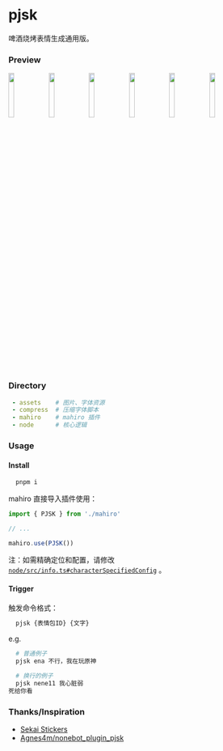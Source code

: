 # pjsk

啤酒烧烤表情生成通用版。

### Preview

<img src="https://cdn.jsdelivr.net/gh/opq-osc/pjsk@main/preview/0.jpg" width="15%" />
<img src="https://cdn.jsdelivr.net/gh/opq-osc/pjsk@main/preview/1.jpg" width="15%" />
<img src="https://cdn.jsdelivr.net/gh/opq-osc/pjsk@main/preview/2.jpg" width="15%" />
<img src="https://cdn.jsdelivr.net/gh/opq-osc/pjsk@main/preview/3.jpg" width="15%" />
<img src="https://cdn.jsdelivr.net/gh/opq-osc/pjsk@main/preview/4.jpg" width="15%" />
<img src="https://cdn.jsdelivr.net/gh/opq-osc/pjsk@main/preview/5.jpg" width="15%" />

<!-- <img src="./preview/0.jpg" width="15%" />
<img src="./preview/1.jpg" width="15%" />
<img src="./preview/2.jpg" width="15%" />
<img src="./preview/3.jpg" width="15%" />
<img src="./preview/4.jpg" width="15%" />
<img src="./preview/5.jpg" width="15%" /> -->

### Directory

```yaml
 - assets    # 图片、字体资源
 - compress  # 压缩字体脚本
 - mahiro    # mahiro 插件
 - node      # 核心逻辑
```

### Usage

#### Install

```bash
  pnpm i
```

mahiro 直接导入插件使用：

```ts
import { PJSK } from './mahiro'

// ...

mahiro.use(PJSK())
```

注：如需精确定位和配置，请修改 [`node/src/info.ts#characterSpecifiedConfig`](./node/src/info.ts) 。

#### Trigger

触发命令格式：

```bash
  pjsk {表情包ID} {文字}
```

e.g.

```bash
  # 普通例子
  pjsk ena 不行，我在玩原神
  
  # 换行的例子
  pjsk nene11 我心脏弱
死给你看
```

### Thanks/Inspiration

 - [Sekai Stickers](https://st.ayaka.one/)
 - [Agnes4m/nonebot_plugin_pjsk](https://github.com/Agnes4m/nonebot_plugin_pjsk)
